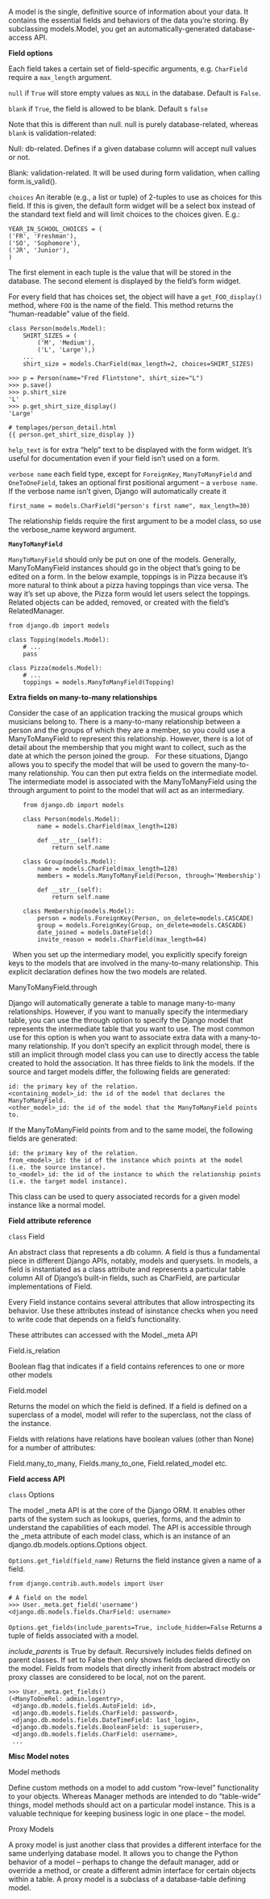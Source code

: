 A model is the single, definitive source of information about your data. It contains the essential fields and behaviors of the data you’re storing. By subclassing models.Model, you get an automatically-generated database-access API.

**Field options**

Each field takes a certain set of field-specific arguments, e.g. `CharField` require a `max_length` argument.

`null` if `True` will store empty values as `NULL` in the database. Default is `False`.

`blank` if `True`, the field is allowed to be blank. Default s `false`

Note that this is different than null. null is purely database-related, whereas `blank` is validation-related:

Null: db-related. Defines if a given database column will accept null values or not.

Blank: validation-related. It will be used during form validation, when calling form.is_valid().

`choices` An iterable (e.g., a list or tuple) of 2-tuples to use as choices for this field. If this is given, the default form widget will be a select box instead of the standard text field and will limit choices to the choices given. E.g.:

    YEAR_IN_SCHOOL_CHOICES = (
    ('FR', 'Freshman'),
    ('SO', 'Sophomore'),
    ('JR', 'Junior'),
    )

The first element in each tuple is the value that will be stored in the database. The second element is displayed by the field’s form widget.

For every field that has choices set, the object will have a `get_FOO_display()` method, where `FOO` is the name of the field. This method returns the “human-readable” value of the field.

    class Person(models.Model):
        SHIRT_SIZES = (
            ('M', 'Medium'),
            ('L', 'Large'),)
        ...
        shirt_size = models.CharField(max_length=2, choices=SHIRT_SIZES)

    >>> p = Person(name="Fred Flintstone", shirt_size="L")
    >>> p.save()
    >>> p.shirt_size
    'L'
    >>> p.get_shirt_size_display()
    'Large'

    # templages/person_detail.html
    {{ person.get_shirt_size_display }}

`help_text` is for extra “help” text to be displayed with the form widget. It’s useful for documentation even if your field isn’t used on a form.

`verbose name` each field type, except for `ForeignKey`, `ManyToManyField` and `OneToOneField`, takes an optional first positional argument – a `verbose name`. If the verbose name isn’t given, Django will automatically create it
 
    first_name = models.CharField("person's first name", max_length=30) 

The relationship fields require the first argument to be a model class, so use the verbose_name keyword argument.

**`ManyToManyField`**

`ManyToManyField` should only be put on one of the models. Generally, ManyToManyField instances should go in the object that’s going to be edited on a form. In the below example, toppings is in Pizza because it’s more natural to think about a pizza having toppings than vice versa. The way it’s set up above, the Pizza form would let users select the toppings.
 
Related objects can be added, removed, or created with the field’s RelatedManager.

    from django.db import models
     
    class Topping(models.Model):
        # ...
        pass
     
    class Pizza(models.Model):
        # ...
        toppings = models.ManyToManyField(Topping)

**Extra fields on many-to-many relationships**

Consider the case of an application tracking the musical groups which musicians belong to. There is a many-to-many relationship between a person and the groups of which they are a member, so you could use a ManyToManyField to represent this relationship. However, there is a lot of detail about the membership that you might want to collect, such as the date at which the person joined the group.
 
For these situations, Django allows you to specify the model that will be used to govern the many-to-many relationship. You can then put extra fields on the intermediate model. The intermediate model is associated with the ManyToManyField using the through argument to point to the model that will act as an intermediary. 

        from django.db import models
         
        class Person(models.Model):
            name = models.CharField(max_length=128)
         
            def __str__(self):
                return self.name
     
        class Group(models.Model):
            name = models.CharField(max_length=128)
            members = models.ManyToManyField(Person, through='Membership')
         
            def __str__(self):
                return self.name
        
        class Membership(models.Model):
            person = models.ForeignKey(Person, on_delete=models.CASCADE)
            group = models.ForeignKey(Group, on_delete=models.CASCADE)
            date_joined = models.DateField()
            invite_reason = models.CharField(max_length=64)
 
When you set up the intermediary model, you explicitly specify foreign keys to the models that are involved in the many-to-many relationship. This explicit declaration defines how the two models are related.

ManyToManyField.through

Django will automatically generate a table to manage many-to-many relationships. However, if you want to manually specify the intermediary table, you can use the through option to specify the Django model that represents the intermediate table that you want to use.
The most common use for this option is when you want to associate extra data with a many-to-many relationship.
If you don’t specify an explicit through model, there is still an implicit through model class you can use to directly access the table created to hold the association. It has three fields to link the models.
If the source and target models differ, the following fields are generated:

    id: the primary key of the relation.
    <containing_model>_id: the id of the model that declares the ManyToManyField.
    <other_model>_id: the id of the model that the ManyToManyField points to.

If the ManyToManyField points from and to the same model, the following fields are generated:

    id: the primary key of the relation.
    from_<model>_id: the id of the instance which points at the model (i.e. the source instance).
    to_<model>_id: the id of the instance to which the relationship points (i.e. the target model instance).

This class can be used to query associated records for a given model instance like a normal model.

**Field attribute reference**

`class` Field 

An abstract class that represents a db column. A field is thus a fundamental piece in different Django APIs, notably, models and querysets.
In models, a field is instantiated as a class attribute and represents a particular table column
All of Django’s built-in fields, such as CharField, are particular implementations of Field. 

Every Field instance contains several attributes that allow introspecting its behavior. Use these attributes instead of isinstance checks when you need to write code that depends on a field’s functionality. 

These attributes can accessed with the Model._meta API

Field.is_relation 

Boolean flag that indicates if a field contains references to one or more other models

Field.model

Returns the model on which the field is defined. If a field is defined on a superclass of a model, model will refer to the superclass, not the class of the instance.

Fields with relations have relations have boolean values (other than None) for a number of attributes: 

Field.many_to_many, Fields.many_to_one, Field.related_model etc.

**Field access API**

`class` Options

The model _meta API is at the core of the Django ORM. It enables other parts of the system such as lookups, queries, forms, and the admin to understand the capabilities of each model. The API is accessible through the _meta attribute of each model class, which is an instance of an django.db.models.options.Options object.

`Options.get_field(field_name)` Returns the field instance given a name of a field.

    from django.contrib.auth.models import User
    
    # A field on the model
    >>> User._meta.get_field('username')
    <django.db.models.fields.CharField: username>
    
`Options.get_fields(include_parents=True, include_hidden=False` Returns a tuple of fields associated with a model.

*include_parents* is True by default. Recursively includes fields defined on parent classes. If set to False then only shows fields declared directly on the model. Fields from models that directly inherit from abstract models or proxy classes are considered to be local, not on the parent.

    >>> User._meta.get_fields()
    (<ManyToOneRel: admin.logentry>,
     <django.db.models.fields.AutoField: id>,
     <django.db.models.fields.CharField: password>,
     <django.db.models.fields.DateTimeField: last_login>,
     <django.db.models.fields.BooleanField: is_superuser>,
     <django.db.models.fields.CharField: username>,
     ...

**Misc Model notes**

Model methods

Define custom methods on a model to add custom “row-level” functionality to your objects. Whereas Manager methods are intended to do “table-wide” things, model methods should act on a particular model instance.
This is a valuable technique for keeping business logic in one place – the model.

Proxy Models

A proxy model is just another class that provides a different interface for the same underlying database model.
It allows you to change the Python behavior of a model – perhaps to change the default manager, add or override a method, or create a different admin interface for certain objects within a table.
A proxy model is a subclass of a database-table defining model.  